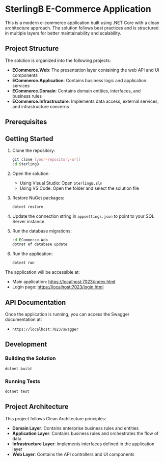 # SterlingB E-Commerce Application

This is a modern e-commerce application built using .NET Core with a clean architecture approach. The solution follows best practices and is structured in multiple layers for better maintainability and scalability.

## Project Structure

The solution is organized into the following projects:

- **ECommerce.Web**: The presentation layer containing the web API and UI components
- **ECommerce.Application**: Contains business logic and application services
- **ECommerce.Domain**: Contains domain entities, interfaces, and business rules
- **ECommerce.Infrastructure**: Implements data access, external services, and infrastructure concerns

## Prerequisites

## Getting Started

1. Clone the repository:
   ```bash
   git clone [your-repository-url]
   cd SterlingB
   ```

2. Open the solution:
   - Using Visual Studio: Open `SterlingB.sln`
   - Using VS Code: Open the folder and select the solution file

3. Restore NuGet packages:
   ```bash
   dotnet restore
   ```

4. Update the connection string in `appsettings.json` to point to your SQL Server instance.

5. Run the database migrations:
   ```bash
   cd ECommerce.Web
   dotnet ef database update
   ```

6. Run the application:
   ```bash
   dotnet run
   ```

The application will be accessible at:
- Main application: [https://localhost:7023/index.html](https://localhost:7023)
- Login page: [https://localhost:7023/login.html](https://localhost:7023/login.html)

## API Documentation

Once the application is running, you can access the Swagger documentation at:
- `https://localhost:7023/swagger`

## Development

### Building the Solution
```bash
dotnet build
```

### Running Tests
```bash
dotnet test
```

## Project Architecture

This project follows Clean Architecture principles:

- **Domain Layer**: Contains enterprise business rules and entities
- **Application Layer**: Contains business rules and orchestrates the flow of data
- **Infrastructure Layer**: Implements interfaces defined in the application layer
- **Web Layer**: Contains the API controllers and UI components 